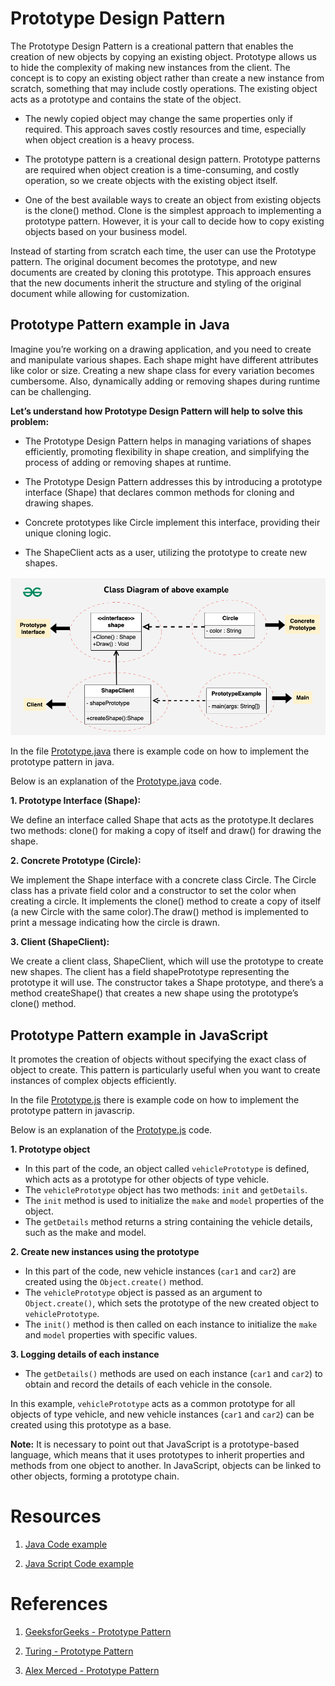 # Prototype Design Pattern


The Prototype Design Pattern is a creational pattern that enables the creation of new objects by copying an existing object. Prototype allows us to hide the complexity of making new instances from the client. The concept is to copy an existing object rather than create a new instance from scratch, something that may include costly operations. The existing object acts as a prototype and contains the state of the object.

- The newly copied object may change the same properties only if required. This approach saves costly resources and time, especially when object creation is a heavy process.

- The prototype pattern is a creational design pattern. Prototype patterns are required when object creation is a time-consuming, and costly operation, so we create objects with the existing object itself.

- One of the best available ways to create an object from existing objects is the clone() method. Clone is the simplest approach to implementing a prototype pattern. However, it is your call to decide how to copy existing objects based on your business model.

Instead of starting from scratch each time, the user can use the Prototype pattern. The original document becomes the prototype, and new documents are created by cloning this prototype. This approach ensures that the new documents inherit the structure and styling of the original document while allowing for customization.

## Prototype Pattern example in Java

Imagine you’re working on a drawing application, and you need to create and manipulate various shapes. Each shape might have different attributes like color or size. Creating a new shape class for every variation becomes cumbersome. Also, dynamically adding or removing shapes during runtime can be challenging.

**Let’s understand how Prototype Design Pattern will help to solve this problem:**

- The Prototype Design Pattern helps in managing variations of shapes efficiently, promoting flexibility in shape creation, and simplifying the process of adding or removing shapes at runtime.

- The Prototype Design Pattern addresses this by introducing a prototype interface (Shape) that declares common methods for cloning and drawing shapes.

- Concrete prototypes like Circle implement this interface, providing their unique cloning logic.

- The ShapeClient acts as a user, utilizing the prototype to create new shapes.

![alt text](image.png)

In the file [Prototype.java](./Prototype.java) there is example code on how to implement the prototype pattern in java.

Below is an explanation of the [Prototype.java](./Prototype.java) code.

**1. Prototype Interface (Shape):**

We define an interface called Shape that acts as the prototype.It declares two methods: clone() for making a copy of itself and draw() for drawing the shape.


**2. Concrete Prototype (Circle):**

We implement the Shape interface with a concrete class Circle. The Circle class has a private field color and a constructor to set the color when creating a circle. It implements the clone() method to create a copy of itself (a new Circle with the same color).The draw() method is implemented to print a message indicating how the circle is drawn.

**3. Client (ShapeClient):**

We create a client class, ShapeClient, which will use the prototype to create new shapes. The client has a field shapePrototype representing the prototype it will use. The constructor takes a Shape prototype, and there’s a method createShape() that creates a new shape using the prototype’s clone() method.


## Prototype Pattern example in JavaScript

It promotes the creation of objects without specifying the exact class of object to create. This pattern is particularly useful when you want to create instances of complex objects efficiently.

In the file [Prototype.js](./Prototype.js) there is example code on how to implement the prototype pattern in javascrip.

Below is an explanation of the [Prototype.js](./Prototype.js) code.


**1. Prototype object**

- In this part of the code, an object called `vehiclePrototype` is defined, which acts as a prototype for other objects of type vehicle.
- The `vehiclePrototype` object has two methods: `init` and `getDetails`.
- The `init` method is used to initialize the `make` and `model` properties of the object.
- The `getDetails` method returns a string containing the vehicle details, such as the make and model.



**2. Create new instances using the prototype**

- In this part of the code, new vehicle instances (`car1` and `car2`) are created using the `Object.create()` method.
- The `vehiclePrototype` object is passed as an argument to `Object.create()`, which sets the prototype of the new created object to `vehiclePrototype`.
- The `init()` method is then called on each instance to initialize the `make` and `model` properties with specific values.



**3. Logging details of each instance**

- The `getDetails()` methods are used on each instance (`car1` and `car2`) to obtain and record the details of each vehicle in the console.


In this example, `vehiclePrototype` acts as a common prototype for all objects of type vehicle, and new vehicle instances (`car1` and `car2`) can be created using this prototype as a base.

**Note:** It is necessary to point out that JavaScript is a prototype-based language, which means that it uses prototypes to inherit properties and methods from one object to another. In JavaScript, objects can be linked to other objects, forming a prototype chain.


# Resources

1. [Java Code example](./Prototype.java) 

2. [Java Script Code example](./Prototype.js)  

# References


1. [GeeksforGeeks - Prototype Pattern](https://www.geeksforgeeks.org/prototype-design-pattern/)

2. [Turing - Prototype Pattern](https://www.turing.com/kb/prototype-vs-class-in-js)

3. [Alex Merced - Prototype Pattern](https://dev.to/alexmercedcoder/oop-design-patterns-in-javascript-3i98)
